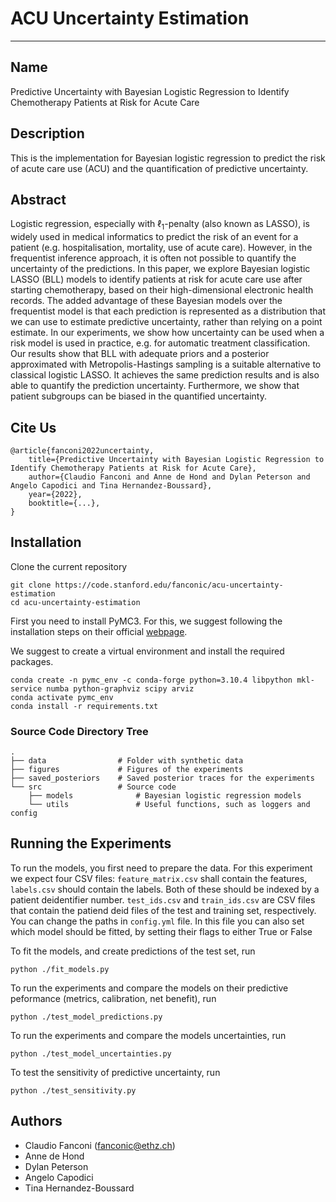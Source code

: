 # ACU Uncertainty Estimation
***
## Name
Predictive Uncertainty with Bayesian Logistic Regression to Identify Chemotherapy Patients at Risk for Acute Care

## Description
This is the implementation for Bayesian logistic regression to predict the risk of acute care use (ACU) and the quantification of predictive uncertainty.

## Abstract
Logistic regression, especially with $\ell_1$-penalty (also known as LASSO), is widely used in medical informatics to predict the risk of an event for a patient (e.g. hospitalisation, mortality, use of acute care). However, in the frequentist inference approach, it is often not possible to quantify the uncertainty of the predictions. In this paper, we explore Bayesian logistic LASSO (BLL) models to identify patients at risk for acute care use after starting chemotherapy, based on their high-dimensional electronic health records. The added advantage of these Bayesian models over the frequentist model is that each prediction is represented as a distribution that we can use to estimate predictive uncertainty, rather than relying on a point estimate. In our experiments, we show how uncertainty can be used when a risk model is used in practice, e.g. for automatic treatment classification. Our results show that BLL with adequate priors and a posterior approximated with Metropolis-Hastings sampling is a suitable alternative to classical logistic LASSO. It achieves the same prediction results and is also able to quantify the prediction uncertainty. Furthermore, we show that patient subgroups can be biased in the quantified uncertainty.

## Cite Us

```
@article{fanconi2022uncertainty,
    title={Predictive Uncertainty with Bayesian Logistic Regression to Identify Chemotherapy Patients at Risk for Acute Care}, 
    author={Claudio Fanconi and Anne de Hond and Dylan Peterson and Angelo Capodici and Tina Hernandez-Boussard},
    year={2022},
    booktitle={...},
}
```

## Installation
Clone the current repository
```
git clone https://code.stanford.edu/fanconic/acu-uncertainty-estimation
cd acu-uncertainty-estimation
```

First you need to install PyMC3. For this, we suggest following the installation steps on their official [webpage](https://pypi.org/project/pymc3/).

We suggest to create a virtual environment and install the required packages.
```
conda create -n pymc_env -c conda-forge python=3.10.4 libpython mkl-service numba python-graphviz scipy arviz
conda activate pymc_env
conda install -r requirements.txt
```

### Source Code Directory Tree
```
.
├── data                # Folder with synthetic data
├── figures             # Figures of the experiments
├── saved_posteriors    # Saved posterior traces for the experiments
└── src                 # Source code            
    ├── models              # Bayesian logistic regression models
    └── utils               # Useful functions, such as loggers and config

```


## Running the Experiments
To run the models, you first need to prepare the data. For this experiment we expect four CSV files: `feature_matrix.csv` shall contain the features, `labels.csv` should contain the labels. Both of these should be indexed by a patient deidentifier number. `test_ids.csv` and `train_ids.csv` are CSV files that contain the patiend deid files of the test and training set, respectively. You can change the paths in `config.yml` file. In this file you can also set which model should be fitted, by setting their flags to either True or False

To fit the models, and create predictions of the test set, run 
```
python ./fit_models.py
```

To run the experiments and compare the models on their predictive peformance (metrics, calibration, net benefit), run
```
python ./test_model_predictions.py
```

To run the experiments and compare the models uncertainties, run
```
python ./test_model_uncertainties.py
```

To test the sensitivity of predictive uncertainty, run
```
python ./test_sensitivity.py
```
## Authors
- Claudio Fanconi (fanconic@ethz.ch)
- Anne de Hond
- Dylan Peterson
- Angelo Capodici
- Tina Hernandez-Boussard
